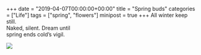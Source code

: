 +++
date = "2019-04-07T00:00:00+00:00"
title = "Spring buds"
categories = ["Life"]
tags = ["spring", "flowers"]
minipost = true
+++
All winter keep still.<br>
Naked, silent. Dream until<br>
spring ends cold’s vigil.

![](https://res.cloudinary.com/tobyblog/image/upload/v1554611133/img/E9DB253A-CCFB-44AF-9FF5-F117E08843D5.jpg)

